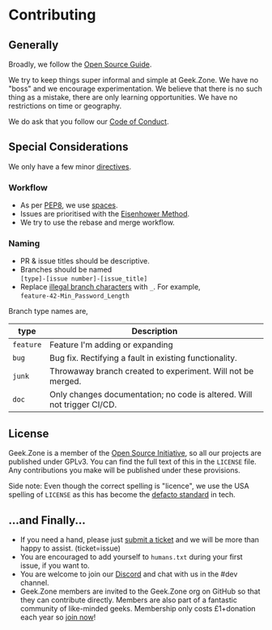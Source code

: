 # Contributing

## Generally

Broadly, we follow the [Open Source Guide](https://opensource.guide/how-to-contribute/).

We try to keep things super informal and simple at Geek.Zone. We have no "boss" and we encourage experimentation. We
believe that there is no such thing as a mistake, there are only learning opportunities. We have no restrictions on time
or geography.

We do ask that you follow our [Code of Conduct](https://geek.zone/code-of-conduct/).

## Special Considerations
We only have a few minor [directives](https://www.youtube.com/watch?v=0B44OUTGXmg&t=47s).

### Workflow
- As per [PEP8](https://www.python.org/dev/peps/pep-0008/#tabs-or-spaces), we use [spaces](https://www.youtube.com/watch?v=SsoOG6ZeyUI).
- Issues are prioritised with the [Eisenhower Method](https://en.wikipedia.org/wiki/Time_management#The_Eisenhower_Method).
- We try to use the rebase and merge workflow.

### Naming

- PR & issue titles should be descriptive.
- Branches should be named<br />
  `[type]-[issue number]-[issue_title]`
- Replace [illegal branch characters](https://git-scm.com/docs/git-check-ref-format) with `_`. For example,<br />
 `feature-42-Min_Password_Length`

Branch type names are,

| type | Description |
| --- | ----------- |
|`feature` | Feature I'm adding or expanding| 
|`bug`|Bug fix. Rectifying a fault in existing functionality.|
|`junk`|Throwaway branch created to experiment. Will not be merged.|
|`doc`|Only changes documentation; no code is altered. Will not trigger CI/CD.|


## License

Geek.Zone is a member of the [Open Source Initiative](https://opensource.org/osi-affiliate-membership), so all our projects are published under GPLv3. You can find the full text of this in the `LICENSE` file. Any
contributions you make will be published under these provisions.

Side note: Even though the correct spelling is "licence", we use the USA spelling of `LICENSE` as this has become the
[defacto standard](https://xkcd.com/927/) in tech.

## ...and Finally...

- If you need a hand, please just [submit a ticket](https://github.com/GeekZoneHQ/web/issues/new/choose) and we will be more than happy to assist. (ticket=issue)
- You are encouraged to add yourself to `humans.txt` during your first issue, if you want to.
- You are welcome to join our [Discord](http://geek.zone/discord) and chat with us in the #dev channel.  
- Geek.Zone members are invited to the Geek.Zone org on GitHub so that they can contribute directly. Members are also part of a fantastic community of like-minded geeks. Membership only costs £1+donation each year so [join now](http://geek.zone/join)!
